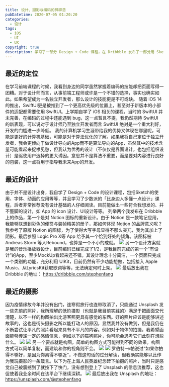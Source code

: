 ```yaml
---
title: 设计、摄影与编码的碎碎念
pubDatetime: 2020-07-05 01:20:20
categories:
  - 设计
tags:
  - iOS
  - UI
  - UX
copyright: true
description: 学习了一部分 Design + Code 课程，在 Dribbble 发布了一部分用 Sketch 设计的东西，加之十分喜欢 Notion 这款笔记应用，使得我产生了对于设计与编码的一些零碎的思考。Notion招聘的标准为“Designer Who Can Code”，我将其视为也是一种社会需求的反馈，相较于强调编码的能力，他们的团队更强调设计师的属性。随着应用程序的同质化越来越明显，优秀的设计、优秀的交互能够给用户带来耳目一新的体验，有时能够获得更好的回报。
---
```


<!--more-->

## 最近的定位

在学习前端课程的时候，我看到身边的同学虽然掌握着编码的技能却把页面写得一团糟。对于设计师而言，从事前端工程师或许是一个不错的选择，事实也确实如此。如果希望成为一名独立开发者，那么设计的技能更是不可或缺。
随着 iOS 14 的推出，SwiftUI更是被推到了一个更高优先级的位置上，甚至对于新版本的小部件的适配都需要使用 SwiftUI。上学期自学了 iOS 相关的课程，当时的 SwiftUI 并未完善，在编码的过程中还能遇到 bug，这一点暂且不提，我仍然期待 SwiftUI 的新表现，可以说对于设计师乃至独立开发者而言 SwiftUI 绝对是一个重大利好，开发的门槛进一步降低。
我的计算机学习生涯带给我的优势又体现在哪里呢，可能是更好的计算机基础，可能是对于算法优化的了解。如果我将自己定位于独立开发者，我会更倾向于做设计导向的App而不是算法导向的App，虽然其中的技术含量可能看起来捉襟见愁，但我认为优秀的设计（不仅仅是界面设计，也包括组织设计）是驱使用户选择的更大诱因。意思并不是算法不重要，而是要对内容进行良好的包装，这一点将用于指导我未来App的开发。

## 最近的设计

由于并不是设计出身，我自学了 Design + Code 的设计课程，包括Sketch的使用、字体、动画的应用等等，并且学习了少数派的「比身边人多懂一点设计」课程，后者非常推荐没有设计基础的人仔细阅读。目前能做出一些符合我想发的、并不蹩脚的设计，如 App 的 icon 设计、UI设计等等。
列举两个我发布在 Dribbble 上的作品，第一个是对 Notion 图标的重新设计。由于 Notion 是一款笔记应用，我能够联想到彩色的便签与装帧精美的册子，那如何体现 Notion 的品牌意义呢？我参考了原版 Notion 的图标，为了使得大写字母显得不那么突兀，我为其加上了阴影。最后参照 Logic Pro X等 App 给予其一个恰到好处的倾角。该图标被 Andreas Storm 等人Rebound，也算是一个不小的成就。
![](https://image.stephenfang.me/mweb/notion_redraw.png)
另一个设计方案就是我的音乐播放器设计，目前编码已经完成了1/2，是我目前完成的第一个“有设计”的App，至少MockUp看起来还不错。其设计理念十分简洁，一个页面只完成一个类别的功能，充分利用 UIKit，目前仍然有不少功能想做，包括接入 Apple Music、从LyricsKit获取歌词等等，无法确定何时上架。
![](https://image.stephenfang.me/mweb/muzik_concept.png)
最后放出我在 Dribbble 的地址： https://dribbble.com/stephenfang

## 最近的摄影

因为疫情缘故今年并没有出门，连寒假旅行也连带取消了，只能通过 Unsplash 发一些先前的照片，我所理解的低阶摄影（也就是我目前实践的）满足于把画面交代清楚，以不一样的构图拍出比游客照更具有感觉的东西。好的照片应该是能够讲述故事的，这也是街头摄影之所以能打动人的原因，显然我并没有做到，但是我仍在不断尝试让平凡的照片看起来具有不平凡的内容。例如对于物体的拍摄，我希望画面能够传递一定的感情信息，例如以下的猫狗照片，你可能会思考它们此刻在想些什么。
![](https://image.stephenfang.me/mweb/unsplash_cat..png)
![](https://image.stephenfang.me/mweb/unsplash_dog.png)
另一个要点就是构图，简单的构图方式可能得到不同的效果。构图方式可以简单复制，而建筑和你的视角则不会。
![](https://image.stephenfang.me/mweb/unsplash_hkbuilding.png)
![](https://image.stephenfang.me/mweb/unsplash_hzbuilding.png)
罗伯特·卡帕说过“如果你拍得不够好，是因为你离得不够近”，不做这句话的过分解读，但我确实能够以此作为我玩摄影的一条箴言。以下为在上海人民英雄纪念碑下拍摄的照片，当时只是感觉自己被震撼到了就按下了快门，没有想到登上了 Unsplash 的信息流推荐，这也促使着我业余时间在该平台下继续深耕。
![](https://image.stephenfang.me/mweb/unsplash_shbuilding.png)
最后放出我在 Unsplash 的地址： https://unsplash.com/@stephenfang

